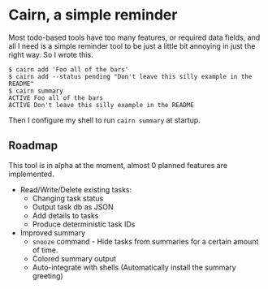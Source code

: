 # Cairn, a simple reminder

Most todo-based tools have too many features, or required data fields, and
all I need is a simple reminder tool to be just a little bit annoying in
just the right way.  So I wrote this.

```shell
$ cairn add 'Foo all of the bars'
$ cairn add --status pending "Don't leave this silly example in the README"
$ cairn summary
ACTIVE Foo all of the bars
ACTIVE Don't leave this silly example in the README
```
 
Then I configure my shell to run `cairn summary` at startup.

## Roadmap

This tool is in alpha at the moment, almost 0 planned features are implemented.

- Read/Write/Delete existing tasks:
  - Changing task status
  - Output task db as JSON
  - Add details to tasks
  - Produce deterministic task IDs
- Improved summary
  - `snooze` command - Hide tasks from summaries for a certain amount of time.
  - Colored summary output
  - Auto-integrate with shells (Automatically install the summary greeting)
